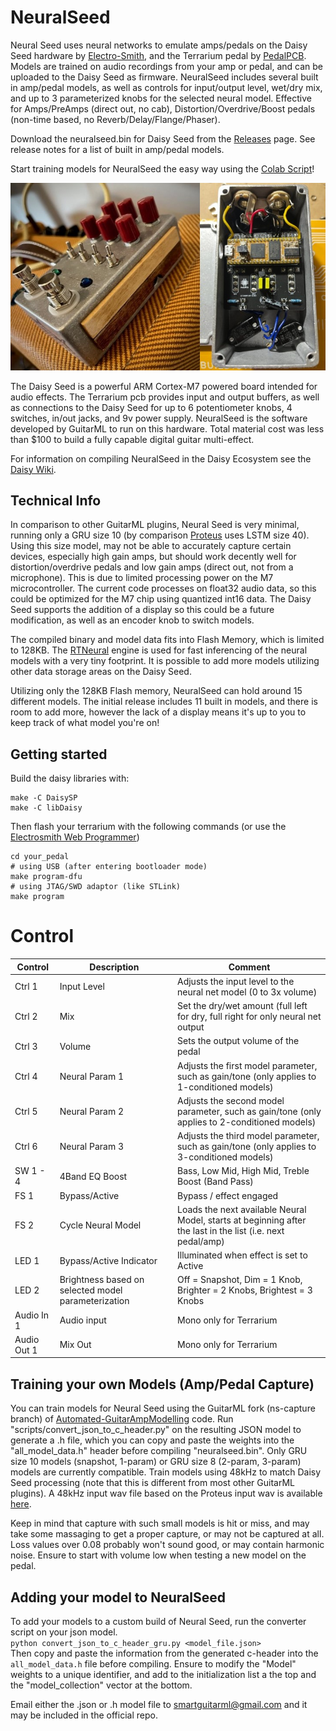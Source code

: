 # NeuralSeed

Neural Seed uses neural networks to emulate amps/pedals on the Daisy Seed hardware by [Electro-Smith](https://www.electro-smith.com/), and the Terrarium
pedal by [PedalPCB](https://www.pedalpcb.com/product/pcb351/). Models are trained on audio recordings from your amp or pedal, and can be uploaded to the Daisy Seed
as firmware. NeuralSeed includes several built in amp/pedal models, as well as controls for input/output level, wet/dry mix, and up to 3 parameterized knobs
for the selected neural model. Effective for Amps/PreAmps (direct out, no cab), Distortion/Overdrive/Boost pedals (non-time based, no Reverb/Delay/Flange/Phaser).

Download the neuralseed.bin for Daisy Seed from the [Releases](https://github.com/GuitarML/NeuralSeed/releases) page. See release notes for a list of built in amp/pedal models.

Start training models for NeuralSeed the easy way using the [Colab Script](https://colab.research.google.com/github/GuitarML/Automated-GuitarAmpModelling/blob/ns-capture/ProteusCapture.ipynb)!

![app](https://github.com/GuitarML/NeuralSeed/blob/main/neuralseed.jpg)

The Daisy Seed is a powerful ARM Cortex-M7 powered board intended for audio effects. The Terrarium pcb provides input and output buffers, as well as connections
to the Daisy Seed for up to 6 potentiometer knobs, 4 switches, in/out jacks, and 9v power supply. NeuralSeed is the software developed by GuitarML to run on this hardware. 
Total material cost was less than $100 to build a fully capable digital guitar multi-effect.

For information on compiling NeuralSeed in the Daisy Ecosystem see the [Daisy Wiki](https://github.com/electro-smith/DaisyWiki/wiki).

## Technical Info
In comparison to other GuitarML plugins, Neural Seed is very minimal, running only a GRU size 10 (by comparison
[Proteus](https://github.com/GuitarML/Proteus) uses LSTM size 40). Using this size model, may not be able to accurately capture certain devices, especially
high gain amps, but should work decently well for distortion/overdrive pedals and low gain amps (direct out, not
from a microphone). This is due to limited processing power on the M7 microcontroller. The current code processes on
float32 audio data, so this could be optimized for the M7 chip using quantized int16 data. The Daisy Seed
supports the addition of a display so this could be a future modification, as well as an encoder knob to switch models.

The compiled binary and model data fits into Flash Memory, which is limited to 128KB. The [RTNeural](https://github.com/jatinchowdhury18/RTNeural)
engine is used for fast inferencing of the neural models with a very tiny footprint.  It is possible to add more models utilizing other data storage 
areas on the Daisy Seed.

Utilizing only the 128KB Flash memory, NeuralSeed can hold around 15 different models. The initial release includes 11 built in models,
and there is room to add more, however the lack of a display means it's up to you to keep track of what model you're on!

## Getting started
Build the daisy libraries with:
```
make -C DaisySP
make -C libDaisy
```

Then flash your terrarium with the following commands (or use the [Electrosmith Web Programmer](https://electro-smith.github.io/Programmer/))
```
cd your_pedal
# using USB (after entering bootloader mode)
make program-dfu
# using JTAG/SWD adaptor (like STLink)
make program
```

# Control

| Control | Description | Comment |
| --- | --- | --- |
| Ctrl 1 | Input Level | Adjusts the input level to the neural net model (0 to 3x volume) |
| Ctrl 2 | Mix | Set the dry/wet amount (full left for dry, full right for only neural net output |
| Ctrl 3 | Volume | Sets the output volume of the pedal |
| Ctrl 4 | Neural Param 1 | Adjusts the first model parameter, such as gain/tone (only applies to 1-conditioned models) |
| Ctrl 5 | Neural Param 2 | Adjusts the second model parameter, such as gain/tone (only applies to 2-conditioned models)  |
| Ctrl 6 | Neural Param 3 | Adjusts the third model parameter, such as gain/tone (only applies to 3-conditioned models) |
| SW 1 - 4 | 4Band EQ Boost | Bass, Low Mid, High Mid, Treble Boost (Band Pass) |
| FS 1 | Bypass/Active | Bypass / effect engaged |
| FS 2 | Cycle Neural Model | Loads the next available Neural Model, starts at beginning after the last in the list (i.e. next pedal/amp) |
| LED 1 | Bypass/Active Indicator |Illuminated when effect is set to Active |
| LED 2 | Brightness based on selected model parameterization | Off = Snapshot, Dim = 1 Knob, Brighter = 2 Knobs, Brightest = 3 Knobs |
| Audio In 1 | Audio input | Mono only for Terrarium |
| Audio Out 1 | Mix Out | Mono only for Terrarium |

## Training your own Models (Amp/Pedal Capture)

You can train models for Neural Seed using the GuitarML fork (ns-capture branch) of [Automated-GuitarAmpModelling](https://github.com/GuitarML/Automated-GuitarAmpModelling/tree/ns-capture) code.
Run "scripts/convert_json_to_c_header.py" on the resulting JSON model to generate a .h file, which you can copy and paste the weights into the "all_model_data.h" header before
compiling "neuralseed.bin". Only GRU size 10 models (snapshot, 1-param) or GRU size 8 (2-param, 3-param) models are currently compatible. Train models using 48kHz to match Daisy Seed processing 
(note that this is different from most other GuitarML plugins). A 48kHz input wav file based on the Proteus input wav is available [here](https://github.com/GuitarML/Automated-GuitarAmpModelling/blob/ns-capture/Data/Proteus_Capture_48k.wav).

Keep in mind that capture with such small models is hit or miss, and may take some massaging to get a proper capture, or may not be captured at all. Loss values over 0.08 probably won't sound good,
or may contain harmonic noise. Ensure to start with volume low when testing a new model on the pedal.

## Adding your model to NeuralSeed
To add your models to a custom build of Neural Seed, run the converter script on your json model. <br>
```python convert_json_to_c_header_gru.py <model_file.json>```<br>
Then copy and paste the information from the generated c-header into the ```all_model_data.h``` file 
before compiling. Ensure to modify the "Model" weights to a unique identifier, and add to the initialization list a the top and the "model_collection" vector at the bottom.

Email either the .json or .h model file to smartguitarml@gmail.com and it may be included in the official repo.
